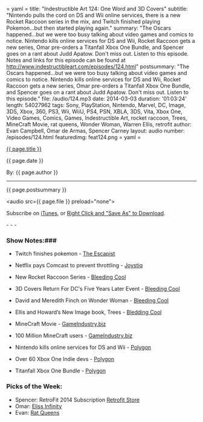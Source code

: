 = yaml =
title: "Indestructible Art 124: One Word and 3D Covers"
subtitle: "Nintendo pulls the cord on DS and Wii online services, there is a new Rocket Raccoon series in the mix, and Twitch finished playing Pokemon...but then started playing again."
summary: "The Oscars happened...but we were too busy talking about video games and comics to notice. Nintendo kills online services for DS and Wii, Rocket Raccoon gets a new series, Omar pre-orders a Titanfall Xbox One Bundle, and Spencer goes on a rant about Judd Apatow. Don't miss out. Listen to this episode. Notes and links for this episode can be found at http://www.indestructibleart.com/episodes/124.html"
postsummary: "The Oscars happened...but we were too busy talking about video games and comics to notice. Nintendo kills online services for DS and Wii, Rocket Raccoon gets a new series, Omar pre-orders a Titanfall Xbox One Bundle, and Spencer goes on a rant about Judd Apatow. Don't miss out. Listen to this episode."
file: /audio/124.mp3
date: 2014-03-03
duration: '01:03:24'
length: 54027962
tags: Sony, PlayStation, Nintendo, Marvel, DC, Image, 3DS, Xbox, 360, PS3, Wii, WiiU, PS4, PSN, XBLA, 3DS, Vita, Xbox One, Video Games, Comics, Games, Indestructible Art, rocket raccoon, Trees, MineCraft Movie, rat queens, Wonder Woman, Warren Ellis, retrofit
author: Evan Campbell, Omar de Armas, Spencer Carney
layout: audio
number: /episodes/124.html
featuredimg: feat124.png
= yaml =

<a href="{{ page.url }}" class='postTitleLink'><p class='postTitle'>{{ page.title }}</p></a>
<p class='postPublished'>{{ page.date }}</p>
<p class='postAuthor'>By: {{ page.author }}</p>
<hr>

<p class='podcastSummary'>{{ page.postsummary }}</p>

<audio src={{ page.file }} preload="none"></audio>
<p class='subLinks'>Subscribe on <a href='http://bit.ly/iapodcast'>iTunes</a>, or <a href={{ page.file }}>Right Click and "Save As" to Download</a>.</p>
- - -

### Show Notes:###
* Twitch finishes pokemon - [The Escapist](http://www.escapistmagazine.com/news/view/132587-Twitch-Plays-Pokemon-Somehow-Manages-to-Beat-The-Game-Update)

* Netflix pays Comcast to prevent throttling -
[Joystiq](http://www.joystiq.com/2014/02/23/netflix-to-pay-comcast-for-better-connection-and-speed/?ncid=rss_truncated)

* New Rocket Raccoon Series - [Bleeding Cool](http://www.bleedingcool.com/2014/02/27/a-new-rocket-raccon-series-from-skottie-young-starting-in-july/)

* 3D Covers Return For DC's Five Years Later Event - [Bleeding Cool](http://www.bleedingcool.com/2014/02/27/dc-comics-3d-covers-return-for-september-2014/)

* David and Meredith Finch on Wonder Woman -  [Bleeding Cool](http://www.bleedingcool.com/2014/02/27/so-who-is-the-woman-writing-david-finchs-wonder-woman)

* Ellis and Howard’s New Image book, Trees -  [Bledding Cool](http://www.bleedingcool.com/2014/02/25/warren-ellis-and-jason-howards-trees-from-image-for-may/)

* MineCraft Movie - [GameIndustry.biz](http://www.gamesindustry.biz/articles/2014-02-28-minecraft-movie-in-works-at-warner-bros)

* 100 Million MineCraft users - [GameIndustry.biz](http://www.gamesindustry.biz/articles/2014-02-26-minecraft-hits-100m-registered-users)

* Nintendo kills online services for DS and Wii - [Polygon](http://www.polygon.com/2014/2/26/5452114/nintendo-killing-nintendo-wi-fi-connection-service-for-ds-and-wii-may)

* Over 60 Xbox One Indie devs - [Polygon](http://www.polygon.com/2014/2/27/5453172/new-id-xbox-developers-first-games-in-certification)

* Titanfall Xbox One Bundle - [Polygon](http://www.polygon.com/2014/2/24/5441924/titanfall-xbox-one-console-bundle-coming-march-11)

### Picks of the Week: ###
* Spencer: RetroFit 2014 Subscription [Retrofit Store](http://retrofit.storenvy.com/collections/29642-all-products/products/4944808-retrofit-2014-full-year-subscription-january-december)
* Omar: [Eliss Infinity](http://www.toucheliss.com)
* Evan: [Rat Queens](https://imagecomics.com/comics/series/rat-queens)

